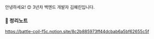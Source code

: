 안녕하세요! 😊 3년차 백엔드 개발자 김혜린입니다.


### **📖 정리노트**

https://battle-coil-f5c.notion.site/8c2b885973ff44dcbab6a5bf62655c5f
